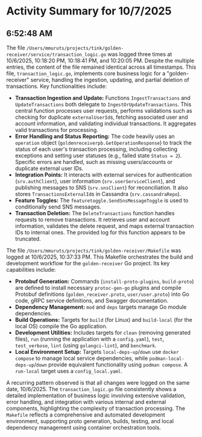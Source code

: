 # Activity Summary for 10/7/2025

## 6:52:48 AM
The file `/Users/mmuruts/projects/tink/golden-receiver/service/transaction_logic.go` was logged three times at 10/6/2025, 10:18:20 PM, 10:18:41 PM, and 10:20:05 PM. Despite the multiple entries, the content of the file remained identical across all timestamps. This file, `transaction_logic.go`, implements core business logic for a "golden-receiver" service, handling the ingestion, updating, and partial deletion of transactions. Key functionalities include:
*   **Transaction Ingestion and Update:** Functions `IngestTransactions` and `UpdateTransactions` both delegate to `IngestOrUpdateTransactions`. This central function processes user requests, performs validations such as checking for duplicate `externalUserId`s, fetching associated user and account information, and validating individual transactions. It aggregates valid transactions for processing.
*   **Error Handling and Status Reporting:** The code heavily uses an `operation` object (`goldenreceiverpb.GetOperationResponse`) to track the status of each user's transaction processing, including collecting exceptions and setting user statuses (e.g., failed state `Status = 2`). Specific errors are handled, such as missing users/accounts or duplicate external user IDs.
*   **Integration Points:** It interacts with external services for authentication (`srv.authClient`), user information (`srv.userServiceClient`), and publishing messages to SNS (`srv.snsClient`) for reconciliation. It also stores `TransactionsExternalId`s in Cassandra (`srv.cassandraRepo`).
*   **Feature Toggles:** The `featuretoggle.SendSnsMessageToggle` is used to conditionally send SNS messages.
*   **Transaction Deletion:** The `DeleteTransactions` function handles requests to remove transactions. It retrieves user and account information, validates the delete request, and maps external transaction IDs to internal ones. The provided log for this function appears to be truncated.

The file `/Users/mmuruts/projects/tink/golden-receiver/Makefile` was logged at 10/6/2025, 10:37:33 PM. This Makefile orchestrates the build and development workflow for the `golden-receiver` Go project. Its key capabilities include:
*   **Protobuf Generation:** Commands (`install-proto-plugins`, `build-proto`) are defined to install necessary `protoc-gen-go` plugins and compile Protobuf definitions (`golden_receiver.proto`, `user/user.proto`) into Go code, gRPC service definitions, and Swagger documentation.
*   **Dependency Management:** `mod` and `deps` targets manage Go module dependencies.
*   **Build Operations:** Targets for `build` (for Linux) and `build-local` (for the local OS) compile the Go application.
*   **Development Utilities:** Includes targets for `clean` (removing generated files), `run` (running the application with a `config.yaml`), `test`, `test_verbose`, `lint` (using `golangci-lint`), and `benchmark`.
*   **Local Environment Setup:** Targets `local-deps-up`/`down` use `docker compose` to manage local service dependencies, while `podman-local-deps-up`/`down` provide equivalent functionality using `podman compose`. A `run-local` target uses a `config_local.yaml`.

A recurring pattern observed is that all changes were logged on the same date, 10/6/2025. The `transaction_logic.go` file consistently shows a detailed implementation of business logic involving extensive validation, error handling, and integration with various internal and external components, highlighting the complexity of transaction processing. The `Makefile` reflects a comprehensive and automated development environment, supporting proto generation, builds, testing, and local dependency management using container orchestration tools.